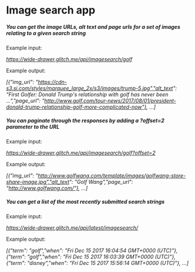 Image search app
================
##### You can get the image URLs, alt text and page urls for a set of images relating to a given search string

Example input:

*https://wide-drawer.glitch.me/api/imagesearch/golf*

Example output:

*[{"img_url": "https://cdn-s3.si.com/styles/marquee_large_2x/s3/images/trump-5.jpg","alt_text": "First Golfer: Donald Trump's relationship with golf has never been ...","page_url": "http://www.golf.com/tour-news/2017/08/01/president-donald-trump-relationship-golf-more-complicated-now"}, ...]*

##### You can paginate through the responses by adding a ?offset=2 parameter to the URL

Example input:

*https://wide-drawer.glitch.me/api/imagesearch/golf?offset=2*

Example output:

*[{"img_url": "http://www.golfwang.com/template/images/golfwang-store-share-image.jpg","alt_text": "Golf Wang","page_url": "http://www.golfwang.com/"}, ...]*

##### You can get a list of the most recently submitted search strings

Example input:

*https://wide-drawer.glitch.me/api/latest/imagesearch/*

Example output:

*[{"term": "golf","when": "Fri Dec 15 2017 16:04:54 GMT+0000 (UTC)"},{"term": "golf","when": "Fri Dec 15 2017 16:03:39 GMT+0000 (UTC)"},{"term": "disney","when": "Fri Dec 15 2017 15:56:14 GMT+0000 (UTC)"}, ...]*
